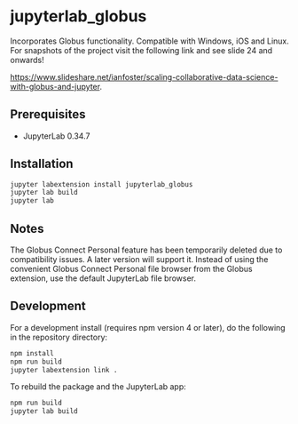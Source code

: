 # jupyterlab_globus

Incorporates Globus functionality. Compatible with Windows, iOS and Linux.
For snapshots of the project visit the following link and see slide 24 and onwards!

https://www.slideshare.net/ianfoster/scaling-collaborative-data-science-with-globus-and-jupyter.


## Prerequisites

* JupyterLab 0.34.7

## Installation

```bash
jupyter labextension install jupyterlab_globus
jupyter lab build
jupyter lab
```

## Notes

The Globus Connect Personal feature has been temporarily deleted due to compatibility issues. A later version will support it. Instead of using the convenient Globus Connect Personal file browser from the Globus extension, use the default JupyterLab file browser.

## Development

For a development install (requires npm version 4 or later), do the following in the repository directory:

```bash
npm install
npm run build
jupyter labextension link .
```

To rebuild the package and the JupyterLab app:

```bash
npm run build
jupyter lab build
```

